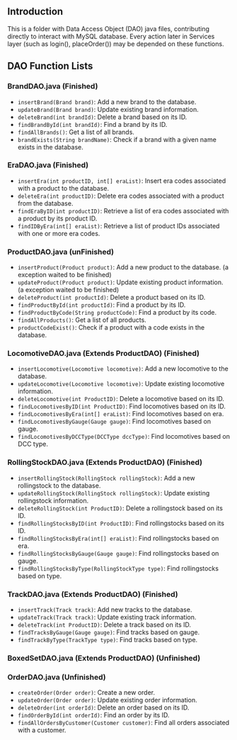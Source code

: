 ## Introduction
This is a folder with Data Access Object (DAO) java files, contributing directly to interact with MySQL database. Every action later in Services layer (such as login(), placeOrder()) may be depended on these functions.

## DAO Function Lists

### BrandDAO.java (Finished)

- `insertBrand(Brand brand)`: Add a new brand to the database.
- `updateBrand(Brand brand)`: Update existing brand information.
- `deleteBrand(int brandId)`: Delete a brand based on its ID.
- `findBrandById(int brandId)`: Find a brand by its ID.
- `findAllBrands()`: Get a list of all brands.
- `brandExists(String brandName)`: Check if a brand with a given name exists in the database.

### EraDAO.java (Finished)

- `insertEra(int productID, int[] eraList)`: Insert era codes associated with a product to the database.
- `deleteEra(int productID)`: Delete era codes associated with a product from the database.
- `findEraByID(int productID)`: Retrieve a list of era codes associated with a product by its product ID.
- `findIDByEra(int[] eraList)`: Retrieve a list of product IDs associated with one or more era codes.

### ProductDAO.java (unFinished)

- `insertProduct(Product product)`: Add a new product to the database. (a exception waited to be finished)
- `updateProduct(Product product)`: Update existing product information. (a exception waited to be finished)
- `deleteProduct(int productId)`: Delete a product based on its ID.
- `findProductById(int productId)`: Find a product by its ID.
- `findProductByCode(String productCode)`: Find a product by its code.
- `findAllProducts()`: Get a list of all products.
- `productCodeExist()`: Check if a product with a code exists in the database.

### LocomotiveDAO.java (Extends ProductDAO) (Finished)

- `insertLocomotive(Locomotive locomotive)`: Add a new locomotive to the database.
- `updateLocomotive(Locomotive locomotive)`: Update existing locomotive information.
- `deleteLocomotive(int ProductID)`: Delete a locomotive based on its ID.
- `findLocomotivesByID(int ProductID)`: Find locomotives based on its ID.
- `findLocomotivesByEra(int[] eraList)`: Find locomotives based on era.
- `findLocomotivesByGauge(Gauge gauge)`: Find locomotives based on gauge.
- `findLocomotivesByDCCType(DCCType dccType)`: Find locomotives based on DCC type.

### RollingStockDAO.java (Extends ProductDAO) (Finished)

- `insertRollingStock(RollingStock rollingStock)`: Add a new rollingstock to the database.
- `updateRollingStock(RollingStock rollingStock)`: Update existing rollingstock information.
- `deleteRollingStock(int ProductID)`: Delete a rollingstock based on its ID.
- `findRollingStocksByID(int ProductID)`: Find rollingstocks based on its ID.
- `findRollingStocksByEra(int[] eraList)`: Find rollingstocks based on era.
- `findRollingStocksByGauge(Gauge gauge)`: Find rollingstocks based on gauge.
- `findRollingStocksByType(RollingStockType type)`: Find rollingstocks based on type.

### TrackDAO.java (Extends ProductDAO) (Finished)

- `insertTrack(Track track)`: Add new tracks to the database.
- `updateTrack(Track track)`: Update existing track information.
- `deleteTrack(int ProductID)`: Delete a track based on its ID.
- `findTracksByGauge(Gauge gauge)`: Find tracks based on gauge.
- `findTrackByType(TrackType type)`: Find tracks based on type.

### BoxedSetDAO.java (Extends ProductDAO) (Unfinished)

### OrderDAO.java (Unfinished)

- `createOrder(Order order)`: Create a new order.
- `updateOrder(Order order)`: Update existing order information.
- `deleteOrder(int orderId)`: Delete an order based on its ID.
- `findOrderById(int orderId)`: Find an order by its ID.
- `findAllOrdersByCustomer(Customer customer)`: Find all orders associated with a customer.


